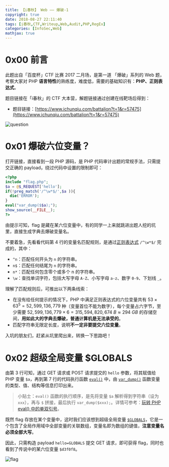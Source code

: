 ```yaml
---
title: 【i春秋】 Web —— 爆破-1
copyright: true
date: 2018-08-27 22:11:40
tags: [i春秋,CTF,Writeup,Web,Audit,PHP,RegEx]
categories: [InfoSec,Web]
mathjax: true
---
```


# 0x00 前言

此题出自「百度杯」CTF 比赛 2017 二月场，是第一道 「爆破」系列的 Web 题，考察大家对 PHP **语言特性**的熟练度，难度低，需要的基础知识有：**PHP、正则表达式**。

题目链接在「i春秋」的 CTF 大本营，解题链接通过创建在线靶场后得到：

- 题目链接：[https://www.ichunqiu.com/battalion?t=1&r=57475](https://www.ichunqiu.com/battalion?t=1&r=57475)

<!-- more -->

![question](https://blog-1255335783.cos.ap-guangzhou.myqcloud.com/i%E6%98%A5%E7%A7%8B_Web_%E7%88%86%E7%A0%B4_1/question.png)

# 0x01 爆破六位变量？

打开链接，直接看到一段 PHP 源码，是 PHP 代码审计出题的常规手法，只需提交正确的 payload，绕过代码中设置的限制即可：

```php
<?php
include "flag.php";
$a = @$_REQUEST['hello'];
if(!preg_match('/^\w*$/',$a )){
  die('ERROR');
}
eval("var_dump($$a);");
show_source(__FILE__);
?>
```

由提示可知，flag 是藏在某六位变量中，有的同学一上来就跳进出题人挖的坑里，直接生成字典去爆破变量名。

不要着急，先看看代码第 4 行的变量名匹配规则，是通过[正则表达式](https://en.wikipedia.org/wiki/Regular_expression) `/^\w*$/` 完成的，其中：

- `^n`：匹配任何开头为 `n` 的字符串。
- `n$`：匹配任何结尾为 `n` 的字符串。
- `n*`：匹配任何包含零个或多个 n 的字符串。 
- `\w`：查找单词字符，包括大写字母 `A-Z`、小写字母 `a-z`、数字 `0-9`、下划线 `_`。

理解了匹配规则后，可推出以下两条线索：

- 在没有给任何提示的情况下，PHP 中满足正则表达式的六位变量共有 $53 \times 63^{5} = 52,599,136,779$ 种（变量首位不能为数字），每个变量占六字节，至少需要 $52,599,136,779 \times 6 = 315,594,820,674 \ B \approx 294 \ GB$ 的存储空间，**用如此大的字典去爆破，普通计算机是无法承受的**。
- 匹配字符串无限定长度，说明**不一定非要提交六位变量**。

入坑的朋友们，赶紧从坑里爬出来，转换一下思路吧！

# 0x02 超级全局变量 $GLOBALS

由第 3 行可知，通过 GET 请求或 POST 请求提交的 `hello` 参数，将其赋值给 PHP 变量 `$a`，再到第 7 行的代码执行函数 [`eval()`](http://www.php.net/eval) 中，由 [`var_dump()`](http://php.net/manual/en/function.var-dump.php) 函数变量的类型、值、结构等信息打印出来。

> 小贴士：`eval()` 函数的执行顺序，是先将变量 `$a` 解析得到字符串（设为 `xxx`），再与 `$` 拼接，最后执行 `var_dump($xxx);`。详情可参考：[玩转 PHP eval() 中的单双引号](https://ciphersaw.github.io/2017/11/16/%E7%8E%A9%E8%BD%AC%20PHP%20eval%28%29%20%E4%B8%AD%E7%9A%84%E5%8D%95%E5%8F%8C%E5%BC%95%E5%8F%B7/)。

既然 flag 存放在某个变量中，这时我们应该想到超级全局变量 [`$GLOBALS`](http://php.net/manual/en/reserved.variables.globals.php)，它是一个包含了全局作用域中全部变量的关联数组，变量名即为数组的键值，**注意变量名必须全部大写**。

因此，只需构造 payload `hello=GLOBALS` 提交 GET 请求，即可获得 flag，同时也看到了传说中的某六位变量 `$d3f0f8`。

![flag](https://blog-1255335783.cos.ap-guangzhou.myqcloud.com/i%E6%98%A5%E7%A7%8B_Web_%E7%88%86%E7%A0%B4_1/flag.png)